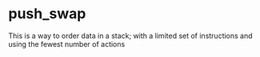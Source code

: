 # push_swap
This is a way to order data in a stack; with a limited set of instructions and using the fewest number of actions
